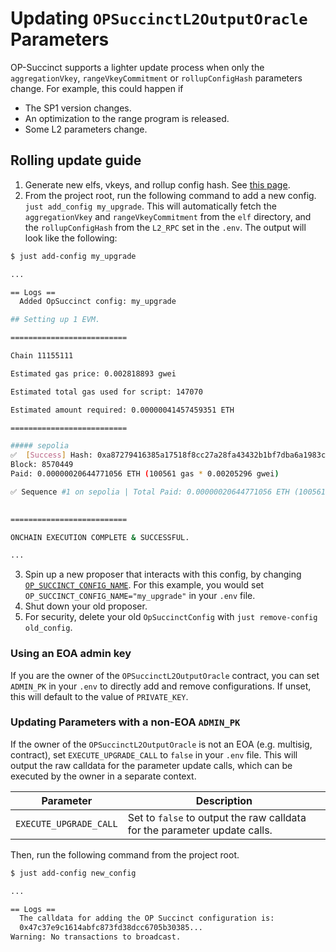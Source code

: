 # Updating `OPSuccinctL2OutputOracle` Parameters

OP-Succinct supports a lighter update process when only the `aggregationVkey`, `rangeVkeyCommitment` or `rollupConfigHash` parameters change. For example, this could happen if
* The SP1 version changes.
* An optimization to the range program is released.
* Some L2 parameters change. 

## Rolling update guide

1. Generate new elfs, vkeys, and rollup config hash. See [this page](../../advanced/verify-binaries.md).
2. From the project root, run the following command to add a new config. `just add_config my_upgrade`. This will automatically fetch the `aggregationVkey` and `rangeVkeyCommitment` from the `elf` directory, and the `rollupConfigHash` from the `L2_RPC` set in the `.env`. The output will look like the following:

```bash
$ just add-config my_upgrade

...

== Logs ==
  Added OpSuccinct config: my_upgrade

## Setting up 1 EVM.

==========================

Chain 11155111

Estimated gas price: 0.002818893 gwei

Estimated total gas used for script: 147070

Estimated amount required: 0.00000041457459351 ETH

==========================

##### sepolia
✅  [Success] Hash: 0xa87279416385a17518f8cc27a28fa43432b1bf7dba6a1983cdf5146220a4ec7a
Block: 8570449
Paid: 0.00000020644771056 ETH (100561 gas * 0.00205296 gwei)

✅ Sequence #1 on sepolia | Total Paid: 0.00000020644771056 ETH (100561 gas * avg 0.00205296 gwei)
                                                                                                                        

==========================

ONCHAIN EXECUTION COMPLETE & SUCCESSFUL.

...

```

3. Spin up a new proposer that interacts with this config, by changing [`OP_SUCCINCT_CONFIG_NAME`](../proposer.md#optional-environment-variables). For this example, you would set `OP_SUCCINCT_CONFIG_NAME="my_upgrade"` in your `.env` file.
4. Shut down your old proposer.
5. For security, delete your old `OpSuccinctConfig` with `just remove-config old_config`.

### Using an EOA admin key

If you are the owner of the `OPSuccinctL2OutputOracle` contract, you can set `ADMIN_PK` in your `.env` to directly add and remove configurations. If unset, this will default to the value of `PRIVATE_KEY`.

### Updating Parameters with a non-EOA `ADMIN_PK`

If the owner of the `OPSuccinctL2OutputOracle` is not an EOA (e.g. multisig, contract), set `EXECUTE_UPGRADE_CALL` to `false` in your `.env` file. This will output the raw calldata for the parameter update calls, which can be executed by the owner in a separate context.

| Parameter | Description |
|-----------|-------------|
| `EXECUTE_UPGRADE_CALL` | Set to `false` to output the raw calldata for the parameter update calls. |

Then, run the following command from the project root.

```bash
$ just add-config new_config

...

== Logs ==
  The calldata for adding the OP Succinct configuration is:
  0x47c37e9c1614abfc873fd38dcc6705b30385...
Warning: No transactions to broadcast.
```
